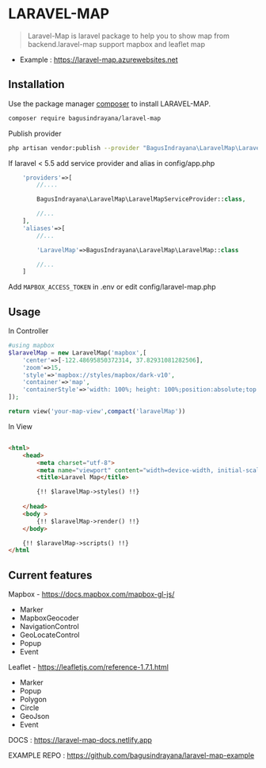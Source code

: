 # LARAVEL-MAP

> Laravel-Map is laravel package to help you to show map from backend.laravel-map support mapbox and leaflet map
- Example : https://laravel-map.azurewebsites.net

## Installation

Use the package manager [composer](https://getcomposer.org) to install LARAVEL-MAP.

```bash
composer require bagusindrayana/laravel-map
```

Publish provider

```bash
php artisan vendor:publish --provider "BagusIndrayana\LaravelMap\LaravelMapServiceProvider"
```

If laravel < 5.5 add service provider and alias in config/app.php

```php
    'providers'=>[
        //....

        BagusIndrayana\LaravelMap\LaravelMapServiceProvider::class,

        //...
    ],
    'aliases'=>[
        //...

        'LaravelMap'=>BagusIndrayana\LaravelMap\LaravelMap::class

        //...
    ]


```

Add `MAPBOX_ACCESS_TOKEN` in .env or edit config/laravel-map.php



## Usage



In Controller

```php
#using mapbox
$laravelMap = new LaravelMap('mapbox',[
    'center'=>[-122.48695850372314, 37.82931081282506],
    'zoom'=>15,
    'style'=>'mapbox://styles/mapbox/dark-v10',
    'container'=>'map',
    'containerStyle'=>'width: 100%; height: 100%;position:absolute;top:0;bottom:0;'
]);

return view('your-map-view',compact('laravelMap'))

```

In View

```html

<html>
    <head>
        <meta charset="utf-8">
        <meta name="viewport" content="width=device-width, initial-scale=1">
        <title>Laravel Map</title>

        {!! $laravelMap->styles() !!}
      
    </head>
    <body >
        {!! $laravelMap->render() !!}
    </body>

    {!! $laravelMap->scripts() !!}
</html

```

## Current features

Mapbox - https://docs.mapbox.com/mapbox-gl-js/
- Marker
- MapboxGeocoder
- NavigationControl
- GeoLocateControl
- Popup
- Event

Leaflet - https://leafletjs.com/reference-1.7.1.html
- Marker
- Popup
- Polygon
- Circle
- GeoJson
- Event


DOCS : https://laravel-map-docs.netlify.app

EXAMPLE REPO : https://github.com/bagusindrayana/laravel-map-example
